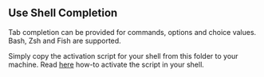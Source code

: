 Use Shell Completion
--------------------

Tab completion can be provided for commands, options and choice values. 
Bash, Zsh and Fish are supported.

Simply copy the activation script for your shell from this folder to your machine. 
Read [here](https://click.palletsprojects.com/en/8.0.x/shell-completion/) 
how-to activate the script in your shell. 
